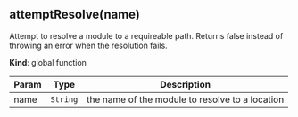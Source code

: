 <a name="attemptResolve"></a>

## attemptResolve(name)
Attempt to resolve a module to a requireable path. Returns false instead
  of throwing an error when the resolution fails.

**Kind**: global function  

| Param | Type | Description |
| --- | --- | --- |
| name | <code>String</code> | the name of the module to resolve to a location |